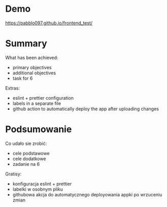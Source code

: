 # Demo
https://pabblo097.github.io/frontend_test/

# Summary
What has been achieved:
- primary objectives
- additional objectives
- task for 6

Extras:
- eslint + prettier configuration
- labels in a separate file
- github action to automatically deploy the app after uploading changes

# Podsumowanie

Co udało sie zrobić:
- cele podstawowe
- cele dodatkowe
- zadanie na 6

Gratisy:
- konfiguracja eslint + prettier
- labelki w osobnym pliku
- githubowa akcja do automatycznego deployowania appki po wrzuceniu zmian


